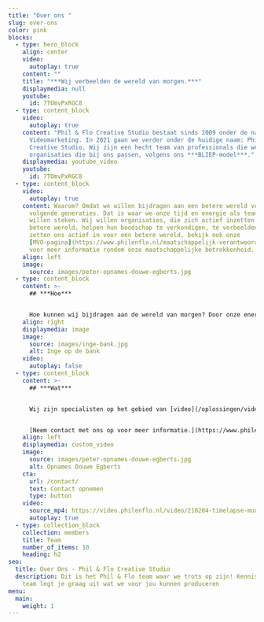 ```yaml
---
title: "Over ons "
slug: over-ons
color: pink
blocks:
  - type: hero_block
    align: center
    video:
      autoplay: true
    content: ""
    title: "***Wij verbeelden de wereld van morgen.***"
    displaymedia: null
    youtube:
      id: 7TOmvPxRGC8
  - type: content_block
    video:
      autoplay: true
    content: "Phil & Flo Creative Studio bestaat sinds 2009 onder de naam FreshTV
      Videomarketing. In 2021 gaan we verder onder de huidige naam: Phil & Flo
      Creative Studio. Wij zijn een hecht team van professionals die werken voor
      organisaties die bij ons passen, volgens ons ***BLIEP-model***."
    displaymedia: youtube_video
    youtube:
      id: 7TOmvPxRGC8
  - type: content_block
    video:
      autoplay: true
    content: Waarom? Omdat we willen bijdragen aan een betere wereld voor de
      volgende generaties. Dat is waar we onze tijd en energie als team in
      willen steken. Wij willen organisaties, die zich actief inzetten voor een
      betere wereld, helpen hun boodschap te verkondigen, te verbeelden. Ook wij
      zetten ons actief in voor een betere wereld, bekijk ook onze
      [MVO-pagina](https://www.philenflo.nl/maatschappelijk-verantwoord-ondernemen/)
      voor meer informatie rondom onze maatschappelijke betrokkenheid.
    align: left
    image:
      source: images/peter-opnames-douwe-egberts.jpg
  - type: content_block
    content: >-
      ## ***Hoe***


      Hoe kunnen wij bijdragen aan de wereld van morgen? Door onze energie en creatieve kracht in te zetten om jouw verhaal te verbeelden. Dat doen we aan de hand van ons BLIEP-model. BLIEP staat voor: ***Beste, Leukste, Innovatief, Efficiënt & Principieel.***
    align: right
    displaymedia: image
    image:
      source: images/inge-bank.jpg
      alt: Inge op de bank
    video:
      autoplay: false
  - type: content_block
    content: >-
      ## ***Wat***


      Wij zijn specialisten op het gebied van [video](/oplossingen/video-laten-maken/), [animatie](/oplossingen/animatie-laten-maken/), [virtual Reality](/vr-animatie-laten-maken/), [virtuele tour](https://www.philenflo.nl/virtuele-tour/) & [interactieve video](/oplossingen/interactieve-video/). Ons team is in topvorm als onze creaties gemaakt worden voor de juiste organisaties. De organisaties die zich inzetten voor een betere wereld.


      [Neem contact met ons op voor meer informatie.](https://www.philenflo.nl/contact/)
    align: left
    displaymedia: custom_video
    image:
      source: images/peter-opnames-douwe-egberts.jpg
      alt: Opnames Douwe Egberts
    cta:
      url: /contact/
      text: Contact opnemen
      type: button
    video:
      source_mp4: https://video.philenflo.nl/video/210204-timelapse-muur-phil-en-flo-Phil-en-Flo-website-source.mp4
      autoplay: true
  - type: collection_block
    collection: members
    title: Team
    number_of_items: 10
    heading: h2
seo:
  title: Over Ons - Phil & Flo Creative Studio
  description: Dit is het Phil & Flo team waar we trots op zijn! Kennis maken? Ons
    team legt je graag uit wat we voor jou kunnen produceren
menu:
  main:
    weight: 1
---
```

